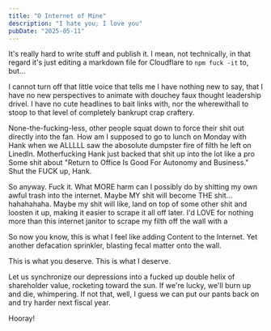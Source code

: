 ```yaml
---
title: "O Internet of Mine"
description: "I hate you; I love you"
pubDate: "2025-05-11"
---
```


It's really hard to write stuff and publish it. I mean, not technically, in that regard it's just editing a markdown file for Cloudflare to `npm fuck -it` to, but...

I cannot turn off that little voice that tells me I have nothing new to say, that I have no new perspectives to animate with douchey faux thought leadership drivel. I have no cute headlines to bait links with, nor the wherewithall to stoop to that level of completely bankrupt crap craftery.

None-the-fucking-less, other people squat down to force their shit out directly into the fan. How am I supposed to go to lunch on Monday with Hank when we ALLLLL saw the abosolute dumpster fire of filth he left on LinedIn. Motherfucking Hank just backed that shit up into the lot like a pro Some shit about "Return to Office Is Good For Autonomy and Business." Shut the FUCK up, Hank.

So anyway. Fuck it. What MORE harm can I possibly do by shitting my own awful trash into the internet. Maybe MY shit will become THE shit... hahahahaha. Maybe my shit will like, land on top of some other shit and loosten it up, making it easier to scrape it all off later. I'd LOVE for nothing more than this internet janitor to scrape my filth off the wall with a  

So now you know, this is what I feel like adding Content to the Internet. Yet another defacation sprinkler, blasting fecal matter onto the wall.

This is what you deserve. This is what I deserve. 

Let us synchronize our depressions into a fucked up double helix of shareholder value, rocketing toward the sun. If we're lucky, we'll burn up and die, whimpering. If not that, well, I guess we can put our pants back on and try harder next fiscal year.

Hooray!
